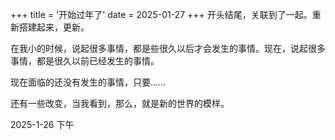 +++
title = '开始过年了'
date = 2025-01-27
+++
开头结尾，关联到了一起。重新搭建起来，更新。

在我小的时候，说起很多事情，都是些很久以后才会发生的事情。现在，说起很多事情，都是很久以前已经发生的事情。

现在面临的还没有发生的事情，只要……

还有一些改变，当我看到，那么，就是新的世界的模样。

2025-1-26 下午
